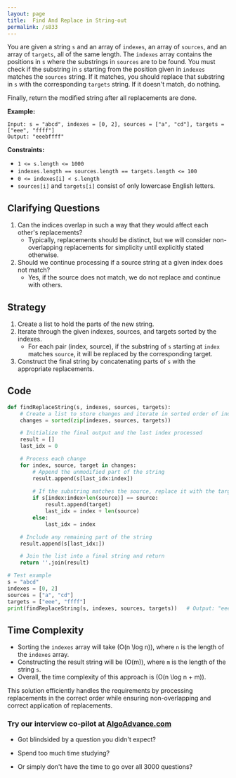 ```yaml
---
layout: page
title:  Find And Replace in String-out
permalink: /s833
---
```

You are given a string `s` and an array of `indexes`, an array of `sources`, and an array of `targets`, all of the same length. The `indexes` array contains the positions in `s` where the substrings in `sources` are to be found. You must check if the substring in `s` starting from the position given in `indexes` matches the `sources` string. If it matches, you should replace that substring in `s` with the corresponding `targets` string. If it doesn't match, do nothing.

Finally, return the modified string after all replacements are done.

**Example:**
```
Input: s = "abcd", indexes = [0, 2], sources = ["a", "cd"], targets = ["eee", "ffff"]
Output: "eeebffff"
```

**Constraints:**
- `1 <= s.length <= 1000`
- `indexes.length == sources.length == targets.length <= 100`
- `0 <= indexes[i] < s.length`
- `sources[i]` and `targets[i]` consist of only lowercase English letters.

## Clarifying Questions
1. Can the indices overlap in such a way that they would affect each other's replacements?
   - Typically, replacements should be distinct, but we will consider non-overlapping replacements for simplicity until explicitly stated otherwise.
2. Should we continue processing if a source string at a given index does not match?
   - Yes, if the source does not match, we do not replace and continue with others.

## Strategy
1. Create a list to hold the parts of the new string.
2. Iterate through the given indexes, sources, and targets sorted by the indexes.
   - For each pair (index, source), if the substring of `s` starting at `index` matches `source`, it will be replaced by the corresponding target.
3. Construct the final string by concatenating parts of `s` with the appropriate replacements.

## Code

```python
def findReplaceString(s, indexes, sources, targets):
    # Create a list to store changes and iterate in sorted order of indexes
    changes = sorted(zip(indexes, sources, targets))

    # Initialize the final output and the last index processed
    result = []
    last_idx = 0

    # Process each change
    for index, source, target in changes:
        # Append the unmodified part of the string
        result.append(s[last_idx:index])
        
        # If the substring matches the source, replace it with the target
        if s[index:index+len(source)] == source:
            result.append(target)
            last_idx = index + len(source)
        else:
            last_idx = index

    # Include any remaining part of the string
    result.append(s[last_idx:])

    # Join the list into a final string and return
    return ''.join(result)

# Test example
s = "abcd"
indexes = [0, 2]
sources = ["a", "cd"]
targets = ["eee", "ffff"]
print(findReplaceString(s, indexes, sources, targets))   # Output: "eeebffff"
```

## Time Complexity
- Sorting the `indexes` array will take \(O(n \log n)\), where `n` is the length of the `indexes` array.
- Constructing the result string will be \(O(m)\), where `m` is the length of the string `s`.
- Overall, the time complexity of this approach is \(O(n \log n + m)\).

This solution efficiently handles the requirements by processing replacements in the correct order while ensuring non-overlapping and correct application of replacements.


### Try our interview co-pilot at [AlgoAdvance.com](https://algoAdvance.com)

- Got blindsided by a question you didn't expect?

- Spend too much time studying?

- Or simply don't have the time to go over all 3000 questions?


